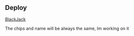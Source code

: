 <h2>Deploy</h2>
<a href="https://dreamy-kheer-43cfd9.netlify.app/">BlackJack</a>
<p>The chips and name will be always the same, Im working on it</p>
